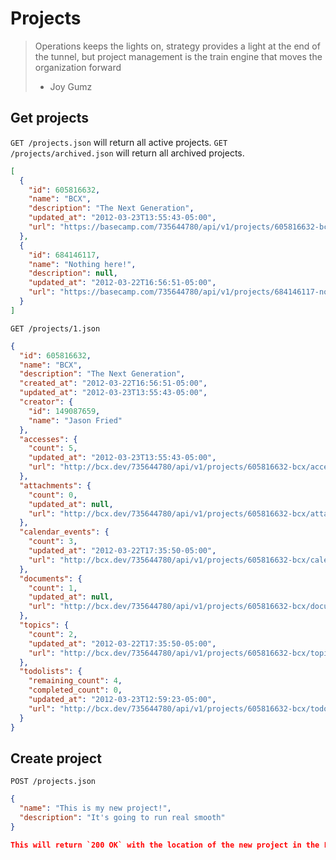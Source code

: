 Projects
========

> Operations keeps the lights on, strategy provides a light at the end of the tunnel, 
> but project management is the train engine that moves the organization forward
> - Joy Gumz

Get projects
------------

`GET /projects.json` will return all active projects.
`GET /projects/archived.json` will return all archived projects.

```json
[
  {
    "id": 605816632,
    "name": "BCX",
    "description": "The Next Generation",
    "updated_at": "2012-03-23T13:55:43-05:00",
    "url": "https://basecamp.com/735644780/api/v1/projects/605816632-bcx.json"
  },
  {
    "id": 684146117,
    "name": "Nothing here!",
    "description": null,
    "updated_at": "2012-03-22T16:56:51-05:00",
    "url": "https://basecamp.com/735644780/api/v1/projects/684146117-nothing-here.json"
  }
]
```

`GET /projects/1.json`

```json
{
  "id": 605816632,
  "name": "BCX",
  "description": "The Next Generation",
  "created_at": "2012-03-22T16:56:51-05:00",
  "updated_at": "2012-03-23T13:55:43-05:00",
  "creator": {
    "id": 149087659,
    "name": "Jason Fried"
  },
  "accesses": {
    "count": 5,
    "updated_at": "2012-03-23T13:55:43-05:00",
    "url": "http://bcx.dev/735644780/api/v1/projects/605816632-bcx/accesses.json"
  },
  "attachments": {
    "count": 0,
    "updated_at": null,
    "url": "http://bcx.dev/735644780/api/v1/projects/605816632-bcx/attachments.json"
  },
  "calendar_events": {
    "count": 3,
    "updated_at": "2012-03-22T17:35:50-05:00",
    "url": "http://bcx.dev/735644780/api/v1/projects/605816632-bcx/calendar_events.json"
  },
  "documents": {
    "count": 1,
    "updated_at": null,
    "url": "http://bcx.dev/735644780/api/v1/projects/605816632-bcx/documents.json"
  },
  "topics": {
    "count": 2,
    "updated_at": "2012-03-22T17:35:50-05:00",
    "url": "http://bcx.dev/735644780/api/v1/projects/605816632-bcx/topics.json"
  },
  "todolists": {
    "remaining_count": 4,
    "completed_count": 0,
    "updated_at": "2012-03-23T12:59:23-05:00",
    "url": "http://bcx.dev/735644780/api/v1/projects/605816632-bcx/todolists.json"
  }
}
```

Create project
--------------

`POST /projects.json`

```json
{
  "name": "This is my new project!",
  "description": "It's going to run real smooth"
}

This will return `200 OK` with the location of the new project in the Location header, if the creation was a success. If the user does not have access to create new projects or the account has reached the project limit, you'll see `403 Forbidden`.
